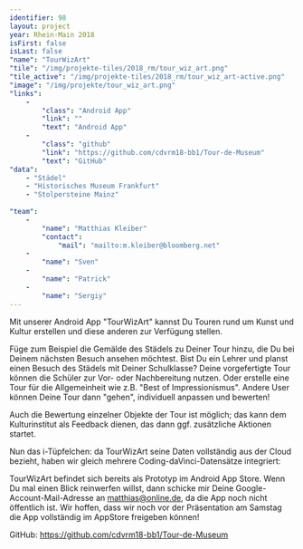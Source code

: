 ```yaml
---
identifier: 98
layout: project
year: Rhein-Main 2018
isFirst: false
isLast: false
"name": "TourWizArt"
"tile": "/img/projekte-tiles/2018_rm/tour_wiz_art.png"
"tile_active": "/img/projekte-tiles/2018_rm/tour_wiz_art-active.png"
"image": "/img/projekte/tour_wiz_art.png"
"links":
    -
        "class": "Android App"
        "link": ""
        "text": "Android App"
    -
        "class": "github"
        "link": "https://github.com/cdvrm18-bb1/Tour-de-Museum"
        "text": "GitHub"
"data":
    - "Städel"
    - "Historisches Museum Frankfurt"
    - "Stolpersteine Mainz"
    
"team":
    -
        "name": "Matthias Kleiber"
        "contact":
            "mail": "mailto:m.kleiber@bloomberg.net"
    -
        "name": "Sven"
    -
        "name": "Patrick"
    -
        "name": "Sergiy"
---
```

Mit unserer Android App "TourWizArt" kannst Du Touren rund um Kunst und Kultur erstellen und diese anderen zur Verfügung stellen.

Füge zum Beispiel die Gemälde des Städels zu Deiner Tour hinzu, die Du bei Deinem nächsten Besuch ansehen möchtest. Bist Du ein Lehrer und planst einen Besuch des Städels mit Deiner Schulklasse? Deine vorgefertigte Tour können die Schüler zur Vor- oder Nachbereitung nutzen. Oder erstelle eine Tour für die Allgemeinheit wie z.B. "Best of Impressionismus". Andere User können Deine Tour dann "gehen", individuell anpassen und bewerten!

Auch die Bewertung einzelner Objekte der Tour ist möglich; das kann dem Kulturinstitut als Feedback dienen, das dann ggf. zusätzliche Aktionen startet.

Nun das i-Tüpfelchen: da TourWizArt seine Daten vollständig aus der Cloud bezieht, haben wir gleich mehrere Coding-daVinci-Datensätze integriert:

TourWizArt befindet sich bereits als Prototyp im Android App Store. Wenn Du mal einen Blick reinwerfen willst, dann schicke mir Deine Google-Account-Mail-Adresse an matthias@online.de, da die App noch nicht öffentlich ist. Wir hoffen, dass wir noch vor der Präsentation am Samstag die App vollständig im AppStore freigeben können!

GitHub: https://github.com/cdvrm18-bb1/Tour-de-Museum

